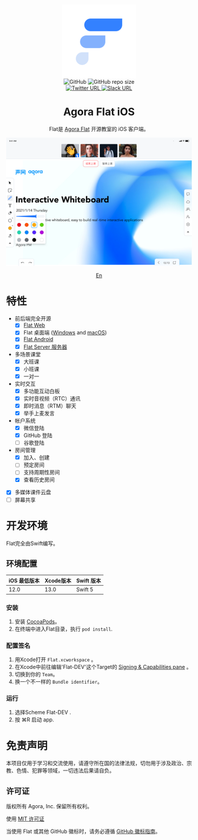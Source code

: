 <div align="center">
    <img width="200" height="200" style="display: block;" src="art/flat-logo.png">
</div>
<div align="center">
    <img alt="GitHub" src="https://img.shields.io/github/license/netless-io/flat-ios?color=9cf&style=flat-square">
    <img alt="GitHub repo size" src="https://img.shields.io/github/repo-size/netless-io/flat-ios?color=9cf&style=flat-square">
    <br>
    <a target="_blank" href="https://twitter.com/AgoraFlat">
    <img alt="Twitter URL" src="https://img.shields.io/badge/Twitter-AgoraFlat-9cf.svg?logo=twitter&style=flat-square">
    </a>
    <a target="_blank" href="https://github.com/netless-io/flat/issues/926">
        <img alt="Slack URL" src="https://img.shields.io/badge/Slack-AgoraFlat-9cf.svg?logo=slack&style=flat-square">
    </a>
</div>

<div align="center">
    <h1>Agora Flat iOS</h1>
    <p>Flat是 <a href="https://flat.whiteboard.agora.io/en/">Agora Flat</a> 开源教室的 iOS 客户端。</p>
    <img src="art/flat-showcase.png">
    <p><a href="./README-zh.md">En</a></p>
</div>

# 特性
-   前后端完全开源
    -   [x] [Flat Web][flat-web]
    -   [x] Flat 桌面端 ([Windows][flat-homepage] and [macOS][flat-homepage])
    -   [x] [Flat Android][flat-android]
    -   [x] [Flat Server 服务器][flat-server]
-   多场景课堂
    -   [x] 大班课
    -   [x] 小班课
    -   [x] 一对一
-   实时交互
    -   [x] 多功能互动白板
    -   [x] 实时音视频（RTC）通讯
    -   [x] 即时消息（RTM）聊天
    -   [x] 举手上麦发言
-   帐户系统
    -   [x] 微信登陆
    -   [x] GitHub 登陆
    -   [ ] 谷歌登陆
-   房间管理
    -   [x] 加入、创建
    -   [ ] 预定房间
    -   [ ] 支持周期性房间
    -   [x] 查看历史房间
-   [x] 多媒体课件云盘
-   [ ] 屏幕共享
# 开发环境

Flat完全由Swift编写。

## 环境配置

iOS 最低版本 | Xcode版本 | Swift 版本
------------ | ------------- | -------------
12.0 | 13.0 | Swift 5

### 安装
1. 安装 [CocoaPods](https://cocoapods.org)。
2. 在终端中进入Flat目录，执行 `pod install`.

### 配置签名
1. 用Xcode打开 `Flat.xcworkspace` 。
2. 在Xcode中前往编辑'Flat-DEV'这个Target的 [Signing & Capabilities pane](https://developer.apple.com/documentation/xcode/adding_capabilities_to_your_app) 。
3. 切换到你的 `Team`。
4. 换一个不一样的 `Bundle identifier`。

### 运行
1. 选择Scheme Flat-DEV .
2. 按 ⌘R 启动 app.

# 免责声明
本项目仅用于学习和交流使用，请遵守所在国的法律法规，切勿用于涉及政治、宗教、色情、犯罪等领域，一切违法后果请自负。

## 许可证

版权所有 Agora, Inc. 保留所有权利。

使用 [MIT 许可证](https://github.com/netless-io/flat/blob/main/LICENSE)

当使用 Flat 或其他 GitHub 徽标时，请务必遵循 [GitHub 徽标指南](https://github.com/logos)。

[flat-homepage]: https://flat.whiteboard.agora.io/en/#download
[flat-web]: https://flat-web.whiteboard.agora.io/
[flat-server]: https://github.com/netless-io/flat-server
[flat-android]: https://github.com/netless-io/flat-android
[flat-storybook]: https://netless-io.github.io/flat/storybook/
[open-wechat]: https://open.weixin.qq.com/
[netless-auth]: https://docs.agora.io/en/whiteboard/generate_whiteboard_token_at_app_server?platform=RESTful
[agora-app-id-auth]: https://docs.agora.io/en/Agora%20Platform/token#a-name--appidause-an-app-id-for-authentication
[cloud-recording]: https://docs.agora.io/en/cloud-recording/cloud_recording_api_rest?platform=RESTful#storageConfig
[cloud-recording-background]: https://docs.agora.io/en/cloud-recording/cloud_recording_layout?platform=RESTful#background
[electron-updater]: https://github.com/electron-userland/electron-builder/tree/master/packages/electron-updater